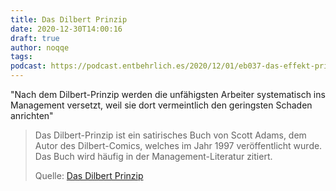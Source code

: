 ```yaml
---
title: Das Dilbert Prinzip
date: 2020-12-30T14:00:16
draft: true
author: noqqe
tags:
podcast: https://podcast.entbehrlich.es/2020/12/01/eb037-das-effekt-prinzip/
---
```


"Nach dem Dilbert-Prinzip werden die unfähigsten Arbeiter systematisch ins Management versetzt, weil sie dort vermeintlich den geringsten Schaden anrichten"

> Das Dilbert-Prinzip ist ein satirisches Buch von Scott Adams, dem Autor des
> Dilbert-Comics, welches im Jahr 1997 veröffentlicht wurde. Das Buch wird
> häufig in der Management-Literatur zitiert.
>
> Quelle: [Das Dilbert Prinzip](https://de.wikipedia.org/wiki/Das_Dilbert-Prinzip)
